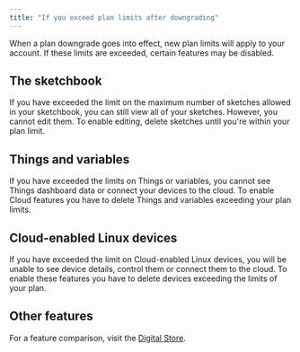 ```yaml
---
title: "If you exceed plan limits after downgrading"
---
```


When a plan downgrade goes into effect, new plan limits will apply to your account. If these limits are exceeded, certain features may be disabled.

## The sketchbook

If you have exceeded the limit on the maximum number of sketches allowed in your sketchbook, you can still view all of your sketches. However, you cannot edit them. To enable editing, delete sketches until you're within your plan limit.

## Things and variables

If you have exceeded the limits on Things or variables, you cannot see Things dashboard data or connect your devices to the cloud. To enable Cloud features you have to delete Things and variables exceeding your plan limits.

## Cloud-enabled Linux devices

If you have exceeded the limit on Cloud-enabled Linux devices, you will be unable to see device details, control them or connect them to the cloud. To enable these features you have to delete devices exceeding the limits of your plan.

## Other features

For a feature comparison, visit the [Digital Store](https://store.arduino.cc/digital/create#plans).
